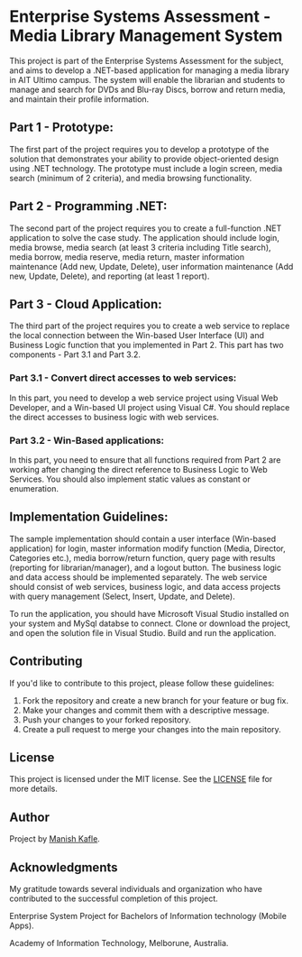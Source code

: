 # Enterprise Systems Assessment - Media Library Management System

This project is part of the Enterprise Systems Assessment for the subject, and aims to develop a .NET-based application for managing a media library in AIT Ultimo campus. The system will enable the librarian and students to manage and search for DVDs and Blu-ray Discs, borrow and return media, and maintain their profile information.

## Part 1 - Prototype:
The first part of the project requires you to develop a prototype of the solution that demonstrates your ability to provide object-oriented design using .NET technology. The prototype must include a login screen, media search (minimum of 2 criteria), and media browsing functionality.

## Part 2 - Programming .NET:
The second part of the project requires you to create a full-function .NET application to solve the case study. The application should include login, media browse, media search (at least 3 criteria including Title search), media borrow, media reserve, media return, master information maintenance (Add new, Update, Delete), user information maintenance (Add new, Update, Delete), and reporting (at least 1 report).

## Part 3 - Cloud Application:
The third part of the project requires you to create a web service to replace the local connection between the Win-based User Interface (UI) and Business Logic function that you implemented in Part 2. This part has two components - Part 3.1 and Part 3.2.

### Part 3.1 - Convert direct accesses to web services:
In this part, you need to develop a web service project using Visual Web Developer, and a Win-based UI project using Visual C#. You should replace the direct accesses to business logic with web services.

### Part 3.2 - Win-Based applications:
In this part, you need to ensure that all functions required from Part 2 are working after changing the direct reference to Business Logic to Web Services. You should also implement static values as constant or enumeration.

## Implementation Guidelines:
The sample implementation should contain a user interface (Win-based application) for login, master information modify function (Media, Director, Categories etc.), media borrow/return function, query page with results (reporting for librarian/manager), and a logout button. The business logic and data access should be implemented separately. The web service should consist of web services, business logic, and data access projects with query management (Select, Insert, Update, and Delete).

To run the application, you should have Microsoft Visual Studio installed on your system and MySql databse to connect. Clone or download the project, and open the solution file in Visual Studio. Build and run the application.

## Contributing

If you'd like to contribute to this project, please follow these guidelines:

1. Fork the repository and create a new branch for your feature or bug fix.
2. Make your changes and commit them with a descriptive message.
3. Push your changes to your forked repository.
4. Create a pull request to merge your changes into the main repository.

## License

This project is licensed under the MIT license. See the [LICENSE](LICENSE) file for more details.

## Author
Project by [Manish Kafle](https://github.com/k4fledmanish).



## Acknowledgments

My gratitude towards several individuals and organization who have contributed to the successful completion of this project.

Enterprise System Project for Bachelors of Information technology (Mobile Apps).

Academy of Information Technology, Melborune, Australia.


















